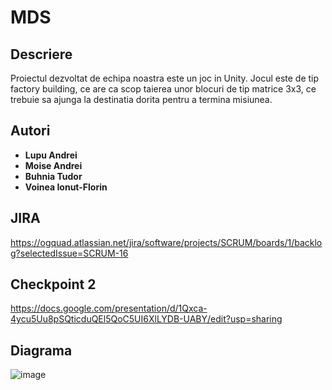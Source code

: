 # MDS

## Descriere
Proiectul dezvoltat de echipa noastra este un joc in Unity. Jocul este de tip factory building, ce are ca scop taierea unor blocuri de tip matrice 3x3, ce trebuie sa ajunga la destinatia dorita pentru a termina misiunea.

## Autori
- **Lupu Andrei**
- **Moise Andrei**
- **Buhnia Tudor**
- **Voinea Ionut-Florin**

## JIRA
https://ogquad.atlassian.net/jira/software/projects/SCRUM/boards/1/backlog?selectedIssue=SCRUM-16

## Checkpoint 2
https://docs.google.com/presentation/d/1Qxca-4ycu5Uu8pSQticduQEl5QoC5UI6XlLYDB-UABY/edit?usp=sharing

## Diagrama
![image](https://media.discordapp.net/attachments/1182007921769451530/1369682946272923678/MDS.drawio.png?ex=681cc025&is=681b6ea5&hm=c65e88366e63b8c79c5cb4536c1a5649ccb354e6b8319091feae544e00624596&=&format=webp&quality=lossless)

